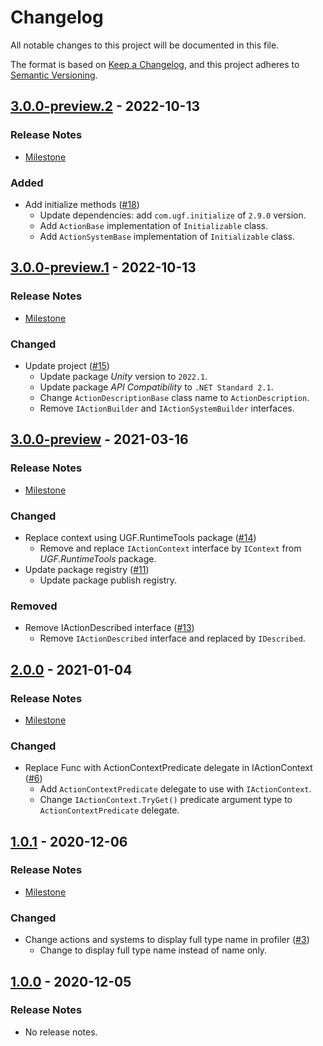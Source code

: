 # Changelog

All notable changes to this project will be documented in this file.

The format is based on [Keep a Changelog](https://keepachangelog.com/en/1.0.0/),
and this project adheres to [Semantic Versioning](https://semver.org/spec/v2.0.0.html).

## [3.0.0-preview.2](https://github.com/unity-game-framework/ugf-actions/releases/tag/3.0.0-preview.2) - 2022-10-13  

### Release Notes

- [Milestone](https://github.com/unity-game-framework/ugf-actions/milestone/5?closed=1)  
    

### Added

- Add initialize methods ([#18](https://github.com/unity-game-framework/ugf-actions/issues/18))  
    - Update dependencies: add `com.ugf.initialize` of `2.9.0` version.
    - Add `ActionBase` implementation of `Initializable` class.
    - Add `ActionSystemBase` implementation of `Initializable` class.

## [3.0.0-preview.1](https://github.com/unity-game-framework/ugf-actions/releases/tag/3.0.0-preview.1) - 2022-10-13  

### Release Notes

- [Milestone](https://github.com/unity-game-framework/ugf-actions/milestone/4?closed=1)  
    

### Changed

- Update project ([#15](https://github.com/unity-game-framework/ugf-actions/issues/15))  
    - Update package _Unity_ version to `2022.1`.
    - Update package _API Compatibility_ to `.NET Standard 2.1`.
    - Change `ActionDescriptionBase` class name to `ActionDescription`.
    - Remove `IActionBuilder` and `IActionSystemBuilder` interfaces.

## [3.0.0-preview](https://github.com/unity-game-framework/ugf-actions/releases/tag/3.0.0-preview) - 2021-03-16  

### Release Notes

- [Milestone](https://github.com/unity-game-framework/ugf-actions/milestone/3?closed=1)  
    

### Changed

- Replace context using UGF.RuntimeTools package ([#14](https://github.com/unity-game-framework/ugf-actions/pull/14))  
    - Remove and replace `IActionContext` interface by `IContext` from _UGF.RuntimeTools_ package.
- Update package registry ([#11](https://github.com/unity-game-framework/ugf-actions/pull/11))  
    - Update package publish registry.

### Removed

- Remove IActionDescribed interface ([#13](https://github.com/unity-game-framework/ugf-actions/pull/13))  
    - Remove `IActionDescribed` interface and replaced by `IDescribed`.

## [2.0.0](https://github.com/unity-game-framework/ugf-actions/releases/tag/2.0.0) - 2021-01-04  

### Release Notes

- [Milestone](https://github.com/unity-game-framework/ugf-actions/milestone/2?closed=1)  
    

### Changed

- Replace Func with ActionContextPredicate delegate in IActionContext ([#6](https://github.com/unity-game-framework/ugf-actions/pull/6))  
    - Add `ActionContextPredicate` delegate to use with `IActionContext`.
    - Change `IActionContext.TryGet()` predicate argument type to `ActionContextPredicate` delegate.

## [1.0.1](https://github.com/unity-game-framework/ugf-actions/releases/tag/1.0.1) - 2020-12-06  

### Release Notes

- [Milestone](https://github.com/unity-game-framework/ugf-actions/milestone/1?closed=1)  
    

### Changed

- Change actions and systems to display full type name in profiler ([#3](https://github.com/unity-game-framework/ugf-actions/pull/3))  
    - Change to display full type name instead of name only.

## [1.0.0](https://github.com/unity-game-framework/ugf-actions/releases/tag/1.0.0) - 2020-12-05  

### Release Notes

- No release notes.


